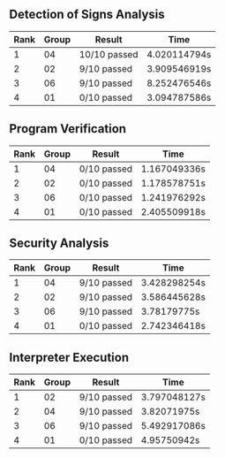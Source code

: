 ## Detection of Signs Analysis

| Rank | Group | Result       | Time         |
|------|-------|--------------|--------------|
| 1    | 04    | 10/10 passed | 4.020114794s |
| 2    | 02    | 9/10 passed  | 3.909546919s |
| 3    | 06    | 9/10 passed  | 8.252476546s |
| 4    | 01    | 0/10 passed  | 3.094787586s |
## Program Verification

| Rank | Group | Result      | Time         |
|------|-------|-------------|--------------|
| 1    | 04    | 0/10 passed | 1.167049336s |
| 2    | 02    | 0/10 passed | 1.178578751s |
| 3    | 06    | 0/10 passed | 1.241976292s |
| 4    | 01    | 0/10 passed | 2.405509918s |
## Security Analysis

| Rank | Group | Result      | Time         |
|------|-------|-------------|--------------|
| 1    | 04    | 9/10 passed | 3.428298254s |
| 2    | 02    | 9/10 passed | 3.586445628s |
| 3    | 06    | 9/10 passed | 3.78179775s  |
| 4    | 01    | 0/10 passed | 2.742346418s |
## Interpreter Execution

| Rank | Group | Result      | Time         |
|------|-------|-------------|--------------|
| 1    | 02    | 9/10 passed | 3.797048127s |
| 2    | 04    | 9/10 passed | 3.82071975s  |
| 3    | 06    | 9/10 passed | 5.492917086s |
| 4    | 01    | 0/10 passed | 4.95750942s  |
